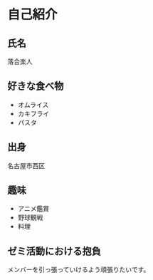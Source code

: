 # 自己紹介

## 氏名
 落合楽人
## 好きな食べ物
- オムライス
- カキフライ
- パスタ

## 出身
 名古屋市西区

## 趣味
- アニメ鑑賞
- 野球観戦
- 料理

## ゼミ活動における抱負
 メンバーを引っ張っていけるよう頑張りたいです。
